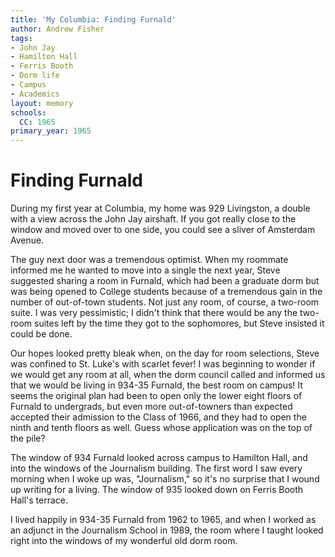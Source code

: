 ```yaml
---
title: 'My Columbia: Finding Furnald'
author: Andrew Fisher
tags:
- John Jay
- Hamilton Hall
- Ferris Booth
- Dorm life
- Campus
- Academics
layout: memory
schools:
  CC: 1965
primary_year: 1965
---
```

# Finding Furnald

During my first year at Columbia, my home was 929 Livingston, a double with a view across the John Jay airshaft.  If you got really close to the window and moved over to one side, you could see a sliver of Amsterdam Avenue.

The guy next door was a tremendous optimist.  When my roommate informed me he wanted to move into a single the next year, Steve suggested sharing a room in Furnald, which had been a graduate dorm but was being opened to College students because of a tremendous gain in the number of out-of-town students.  Not just any room, of course, a two-room suite.  I was very pessimistic; I didn't think that there would be any the two-room suites left by the time they got to the sophomores, but Steve insisted it could be done.

Our hopes looked pretty bleak when, on the day for room selections, Steve was confined to St. Luke's with scarlet fever!  I was beginning to wonder if we would get any room at all, when the dorm council called and informed us that we would be living in 934-35 Furnald, the best room on campus!  It seems the original plan had been to open only the lower eight floors of Furnald to undergrads, but even more out-of-towners than expected accepted their admission to the Class of 1966, and they had to open the ninth and tenth floors as well.  Guess whose application was on the top of the pile?

The window of 934 Furnald looked across campus to Hamilton Hall, and into the windows of the Journalism building.  The first word I saw every morning when I woke up was, "Journalism,"  so it's no surprise that I wound up writing for a living.  The window of 935 looked down on Ferris Booth Hall's terrace.

I lived happily in 934-35 Furnald from 1962 to 1965, and when I worked as an adjunct in the Journalism School in 1989, the room where I taught looked right into the windows of my wonderful old dorm room.

